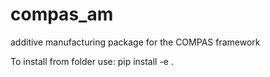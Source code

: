# compas_am

additive manufacturing package for the COMPAS framework


To install from folder use: 
pip install -e .